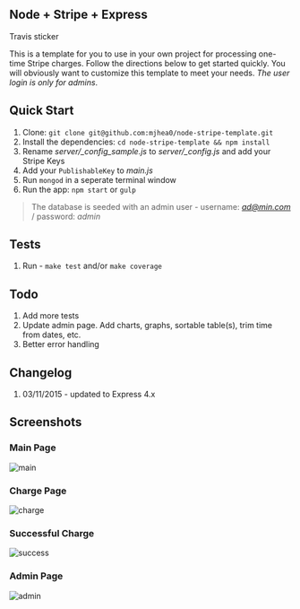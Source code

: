 ## Node + Stripe + Express

Travis sticker

This is a template for you to use in your own project for processing one-time Stripe charges. Follow the directions below to get started quickly. You will obviously want to customize this template to meet your needs. *The user login is only for admins*.

## Quick Start

1. Clone: `git clone git@github.com:mjhea0/node-stripe-template.git`
1. Install the dependencies: `cd node-stripe-template && npm install`
1. Rename *server/_config_sample.js* to *server/_config.js* and add your Stripe Keys
1. Add your `PublishableKey` to *main.js*
1. Run `mongod` in a seperate terminal window
1. Run the app: `npm start` or `gulp`

> The database is seeded with an admin user - username: *ad@min.com* / password: *admin*

## Tests

1. Run - `make test` and/or `make coverage`

## Todo

1. Add more tests
2. Update admin page. Add charts, graphs, sortable table(s), trim time from dates, etc.
3. Better error handling

## Changelog

1. 03/11/2015 - updated to Express 4.x

## Screenshots

### Main Page

![main](https://raw.github.com/mjhea0/node-stripe-charge/master/images/main.png)

### Charge Page

![charge](https://raw.github.com/mjhea0/node-stripe-charge/master/images/charge.png)

### Successful Charge

![success](https://raw.github.com/mjhea0/node-stripe-charge/master/images/success.png)

### Admin Page

![admin](https://raw.github.com/mjhea0/node-stripe-charge/master/images/admin.png)
